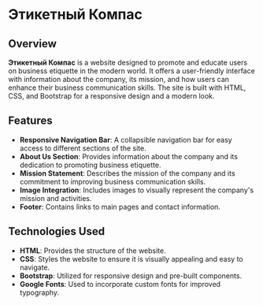 # Этикетный Компас

## Overview
**Этикетный Компас** is a website designed to promote and educate users on business etiquette in the modern world. It offers a user-friendly interface with information about the company, its mission, and how users can enhance their business communication skills. The site is built with HTML, CSS, and Bootstrap for a responsive design and a modern look.

## Features
- **Responsive Navigation Bar**: A collapsible navigation bar for easy access to different sections of the site.
- **About Us Section**: Provides information about the company and its dedication to promoting business etiquette.
- **Mission Statement**: Describes the mission of the company and its commitment to improving business communication skills.
- **Image Integration**: Includes images to visually represent the company's mission and activities.
- **Footer**: Contains links to main pages and contact information.

## Technologies Used
- **HTML**: Provides the structure of the website.
- **CSS**: Styles the website to ensure it is visually appealing and easy to navigate.
- **Bootstrap**: Utilized for responsive design and pre-built components.
- **Google Fonts**: Used to incorporate custom fonts for improved typography.

